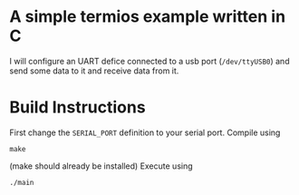 # A simple termios example written in C
I will configure an UART defice connected to a usb port (`/dev/ttyUSB0`) and send some data to it and receive data from it.

# Build Instructions
First change the `SERIAL_PORT` definition to your serial port.
Compile using
```
make
```
(make should already be installed)
Execute using 
```
./main
```
